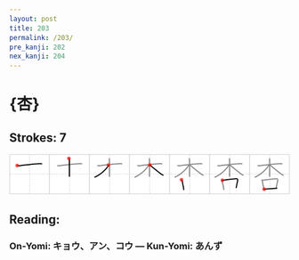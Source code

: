 ```yaml
---
layout: post
title: 203
permalink: /203/
pre_kanji: 202
nex_kanji: 204
---
```


# {杏}

## Strokes: 7

<div class="stroke"><img src="../images/E69D8F.png" /></div>

## Reading:

### On-Yomi: キョウ、アン、コウ &mdash; Kun-Yomi: あんず
